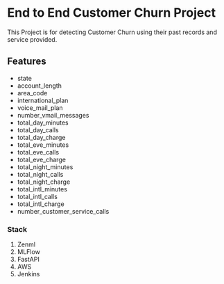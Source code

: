 # End to End Customer Churn Project
This Project is for detecting Customer Churn using their past records and service provided.



## Features
- state                            
- account_length                   
- area_code                        
- international_plan               
- voice_mail_plan                  
- number_vmail_messages            
- total_day_minutes                
- total_day_calls                  
- total_day_charge                 
- total_eve_minutes                
- total_eve_calls                  
- total_eve_charge                 
- total_night_minutes              
- total_night_calls                
- total_night_charge               
- total_intl_minutes               
- total_intl_calls                 
- total_intl_charge                
- number_customer_service_calls    



### Stack
1. Zenml
2. MLFlow
3. FastAPI
4. AWS
5. Jenkins